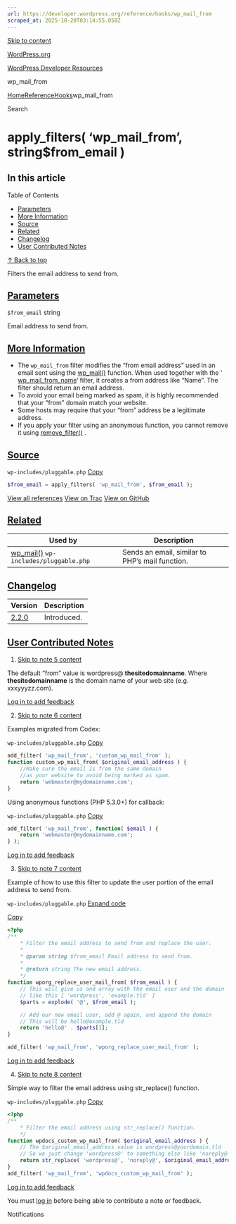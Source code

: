 ```yaml
---
url: https://developer.wordpress.org/reference/hooks/wp_mail_from
scraped_at: 2025-10-20T03:14:55.058Z
---
```


[Skip to content](https://developer.wordpress.org/reference/hooks/wp_mail_from/#wp--skip-link--target)

[WordPress.org](https://wordpress.org/)

[WordPress Developer Resources](https://developer.wordpress.org/)

wp\_mail\_from


[Home](https://developer.wordpress.org/)[Reference](https://developer.wordpress.org/reference/)[Hooks](https://developer.wordpress.org/reference/hooks/)wp\_mail\_from

Search

# apply\_filters( ‘wp\_mail\_from’, string$from\_email )

## In this article

Table of Contents

- [Parameters](https://developer.wordpress.org/reference/hooks/wp_mail_from/#parameters)
- [More Information](https://developer.wordpress.org/reference/hooks/wp_mail_from/#more-information)
- [Source](https://developer.wordpress.org/reference/hooks/wp_mail_from/#source)
- [Related](https://developer.wordpress.org/reference/hooks/wp_mail_from/#related)
- [Changelog](https://developer.wordpress.org/reference/hooks/wp_mail_from/#changelog)
- [User Contributed Notes](https://developer.wordpress.org/reference/hooks/wp_mail_from/#user-contributed-notes)

[↑ Back to top](https://developer.wordpress.org/reference/hooks/wp_mail_from/#wp--skip-link--target)

Filters the email address to send from.

## [Parameters](https://developer.wordpress.org/reference/hooks/wp_mail_from/\#parameters)

`$from_email` string

Email address to send from.

## [More Information](https://developer.wordpress.org/reference/hooks/wp_mail_from/\#more-information)

- The `wp_mail_from` filter modifies the “from email address” used in an email sent using the [wp\_mail()](https://developer.wordpress.org/reference/functions/wp_mail/) function. When used together with the ‘ [wp\_mail\_from\_name](https://developer.wordpress.org/reference/hooks/wp_mail_from_name/)‘ filter, it creates a from address like “Name”. The filter should return an email address.
- To avoid your email being marked as spam, it is highly recommended that your “from” domain match your website.
- Some hosts may require that your “from” address be a legitimate address.
- If you apply your filter using an anonymous function, you cannot remove it using [remove\_filter()](https://developer.wordpress.org/reference/functions/remove_filter/) .

## [Source](https://developer.wordpress.org/reference/hooks/wp_mail_from/\#source)

`wp-includes/pluggable.php`
[Copy](https://developer.wordpress.org/reference/hooks/wp_mail_from/#)

```php
$from_email = apply_filters( 'wp_mail_from', $from_email );

```

[View all references](https://developer.wordpress.org/reference/files/wp-includes/pluggable.php/) [View on Trac](https://core.trac.wordpress.org/browser/tags/6.8.3/src/wp-includes/pluggable.php#L397) [View on GitHub](https://github.com/WordPress/wordpress-develop/blob/6.8.3/src/wp-includes/pluggable.php#L397-L397)

## [Related](https://developer.wordpress.org/reference/hooks/wp_mail_from/\#related)

| Used by | Description |
| --- | --- |
| [wp\_mail()](https://developer.wordpress.org/reference/functions/wp_mail/) `wp-includes/pluggable.php` | Sends an email, similar to PHP’s mail function. |

## [Changelog](https://developer.wordpress.org/reference/hooks/wp_mail_from/\#changelog)

| Version | Description |
| --- | --- |
| [2.2.0](https://developer.wordpress.org/reference/since/2.2.0/) | Introduced. |

## [User Contributed Notes](https://developer.wordpress.org/reference/hooks/wp_mail_from/\#user-contributed-notes)

1. [Skip to note 5 content](https://developer.wordpress.org/reference/hooks/wp_mail_from/#comment-content-2485)



The default “from” value is wordpress@ **thesitedomainname**. Where **thesitedomainname** is the domain name of your web site (e.g. xxxyyyzz.com).





[Log in to add feedback](https://login.wordpress.org/?redirect_to=https%3A%2F%2Fdeveloper.wordpress.org%2Freference%2Fhooks%2Fwp_mail_from%2F%3Freplytocom%3D2485%23feedback-editor-2485)

2. [Skip to note 6 content](https://developer.wordpress.org/reference/hooks/wp_mail_from/#comment-content-4552)



Examples migrated from Codex:





`wp-includes/pluggable.php`
[Copy](https://developer.wordpress.org/reference/hooks/wp_mail_from/#)




```php
add_filter( 'wp_mail_from', 'custom_wp_mail_from' );
function custom_wp_mail_from( $original_email_address ) {
   	//Make sure the email is from the same domain
   	//as your website to avoid being marked as spam.
   	return 'webmaster@mydomainname.com';
}
```





Using anonymous functions (PHP 5.3.0+) for callback:





`wp-includes/pluggable.php`
[Copy](https://developer.wordpress.org/reference/hooks/wp_mail_from/#)




```php
add_filter( 'wp_mail_from', function( $email ) {
   	return 'webmaster@mydomainname.com';
} );
```







[Log in to add feedback](https://login.wordpress.org/?redirect_to=https%3A%2F%2Fdeveloper.wordpress.org%2Freference%2Fhooks%2Fwp_mail_from%2F%3Freplytocom%3D4552%23feedback-editor-4552)

3. [Skip to note 7 content](https://developer.wordpress.org/reference/hooks/wp_mail_from/#comment-content-3815)



Example of how to use this filter to update the user portion of the email address to send from.





`wp-includes/pluggable.php`
[Expand code](https://developer.wordpress.org/reference/hooks/wp_mail_from/#)

[Copy](https://developer.wordpress.org/reference/hooks/wp_mail_from/#)




```php
<?php
/**
    * Filter the email address to send from and replace the user.
    *
    * @param string $from_email Email address to send from.
    *
    * @return string The new email address.
    */
function wporg_replace_user_mail_from( $from_email ) {
   	// This will give us and array with the email user and the domain
   	// like this [ 'wordpress', 'example.tld' ]
   	$parts = explode( '@', $from_email );

   	// Add our new email user, add @ again, and append the domain
   	// This will be hello@example.tld
   	return 'hello@' . $parts[1];
}

add_filter( 'wp_mail_from', 'wporg_replace_user_mail_from' );
```







[Log in to add feedback](https://login.wordpress.org/?redirect_to=https%3A%2F%2Fdeveloper.wordpress.org%2Freference%2Fhooks%2Fwp_mail_from%2F%3Freplytocom%3D3815%23feedback-editor-3815)

4. [Skip to note 8 content](https://developer.wordpress.org/reference/hooks/wp_mail_from/#comment-content-4068)



Simple way to filter the email address using str\_replace() function.





`wp-includes/pluggable.php`
[Copy](https://developer.wordpress.org/reference/hooks/wp_mail_from/#)




```php
<?php
/**
    * Filter the email address using str_replace() function.
    */
function wpdocs_custom_wp_mail_from( $original_email_address ) {
   	// The $original_email_address value is wordpress@yourdomain.tld
   	// So we just change 'wordpress@' to something else like 'noreply@' or etc
   	return str_replace( 'wordpress@', 'noreply@', $original_email_address );
}
add_filter( 'wp_mail_from', 'wpdocs_custom_wp_mail_from' );
```







[Log in to add feedback](https://login.wordpress.org/?redirect_to=https%3A%2F%2Fdeveloper.wordpress.org%2Freference%2Fhooks%2Fwp_mail_from%2F%3Freplytocom%3D4068%23feedback-editor-4068)


You must [log in](https://login.wordpress.org/?redirect_to=https%3A%2F%2Fdeveloper.wordpress.org%2Freference%2Fhooks%2Fwp_mail_from%2F) before being able to contribute a note or feedback.

Notifications